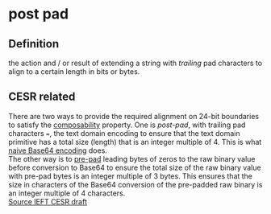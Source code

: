# post pad
## Definition
the action and / or result of extending a string with _trailing_ pad characters to align to a certain length in bits or bytes.

## CESR related
There are two ways to provide the required alignment on 24-bit boundaries to satisfy the [composability](composability) property. One is _post-pad_, with trailing pad characters `=`, the text domain encoding to ensure that the text domain primitive has a total size (length) that is an integer multiple of 4. This is what [naive Base64 encoding](naive-conversion) does.  
The other way is to [pre-pad](pre-pad) leading bytes of zeros to the raw binary value before conversion to Base64 to ensure the total size of the raw binary value with pre-pad bytes is an integer multiple of 3 bytes. This ensures that the size in characters of the Base64 conversion of the pre-padded raw binary is an integer multiple of 4 characters.  
[Source IEFT CESR draft](https://github.com/WebOfTrust/ietf-cesr/blob/main/draft-ssmith-cesr.md#code-characters-and-lead-bytes)
